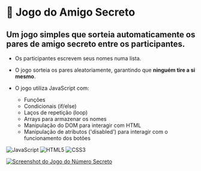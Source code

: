 # 🎁 Jogo do Amigo Secreto

## Um jogo simples que sorteia automaticamente os pares de amigo secreto entre os participantes.

- Os participantes escrevem seus nomes numa lista.
- O jogo sorteia os pares aleatoriamente, garantindo que **ninguém tire a si mesmo**.
- O jogo utiliza JavaScript com:

  - Funções
  - Condicionais (if/else)
  - Laços de repetição (loop)
  - Arrays para armazenar os nomes
  - Manipulação do DOM para interagir com HTML
  - Manipulação de atributos ('disabled') para interagir com o funcionamento dos botões

![JavaScript](https://img.shields.io/badge/javascript-%23323330.svg?style=for-the-badge&logo=javascript&logoColor=%23F7DF1E)
![HTML5](https://img.shields.io/badge/html5-%23E34F26.svg?style=for-the-badge&logo=html5&logoColor=white)
![CSS3](https://img.shields.io/badge/css3-%231572B6.svg?style=for-the-badge&logo=css3&logoColor=white)

<a href="https://estudos-jogo-do-amigo-secreto.vercel.app/" target="_blank">
  <img src="https://github.com/user-attachments/assets/6a6a1a3b-8c7d-4e75-9d3f-e7204d2f9d18" alt="Screenshot do Jogo do Número Secreto">
</a>
